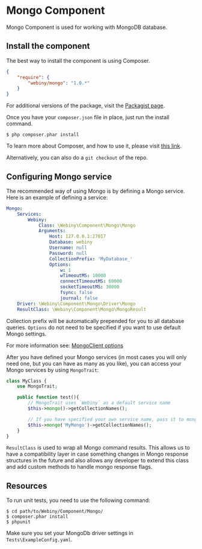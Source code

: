 Mongo Component
=================

Mongo Component is used for working with MongoDB database.

Install the component
---------------------
The best way to install the component is using Composer.

```json
{
    "require": {
        "webiny/mongo": "1.0.*"
    }
}
```
For additional versions of the package, visit the [Packagist page](https://packagist.org/packages/webiny/mongo).

Once you have your `composer.json` file in place, just run the install command.

    $ php composer.phar install

To learn more about Composer, and how to use it, please visit [this link](https://getcomposer.org/doc/01-basic-usage.md).

Alternatively, you can also do a `git checkout` of the repo.

## Configuring Mongo service

The recommended way of using Mongo is by defining a Mongo service. Here is an example of defining a service:

```yaml
Mongo:
    Services:
        Webiny:
            Class: \Webiny\Component\Mongo\Mongo
            Arguments:
                Host: 127.0.0.1:27017
                Database: webiny
                Username: null
                Password: null
                CollectionPrefix: 'MyDatabase_'
                Options:
                    w: 1
                    wTimeoutMS: 10000
                    connectTimeoutMS: 60000
                    socketTimeoutMS: 30000
                    fsync: false
                    journal: false
    Driver: \Webiny\Component\Mongo\Driver\Mongo
    ResultClass: \Webiny\Component\Mongo\MongoResult

```

Collection prefix will be automatically prepended for you to all database queries.
`Options` do not need to be specified if you want to use default Mongo settings.

For more information see: [MongoClient options](http://php.net/manual/en/mongoclient.construct.php)

After you have defined your Mongo services (in most cases you will only need one, but you can have as many as you like), you can access your Mongo services by using `MongoTrait`:

```php
class MyClass {
    use MongoTrait;

    public function test(){
        // MongoTrait uses `Webiny` as a default service name
        $this->mongo()->getCollectionNames();

        // If you have specified your own service name, pass it to mongo method
        $this->mongo('MyMongo')->getCollectionNames();
    }
}
```

`ResultClass` is used to wrap all Mongo command results. This allows us to have a compatibility layer in case something changes in Mongo response structures in the future
and also allows any developer to extend this class and add custom methods to handle mongo response flags.

Resources
---------

To run unit tests, you need to use the following command:

    $ cd path/to/Webiny/Component/Mongo/
    $ composer.phar install
    $ phpunit

Make sure you set your MongoDb driver settings in `Tests\ExampleConfig.yaml`.
